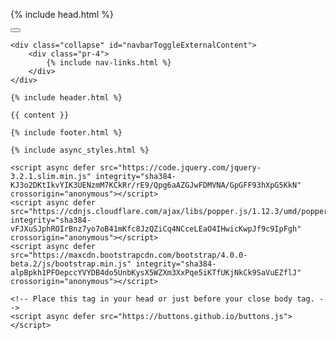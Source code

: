 <!DOCTYPE html>
<html lang="{{ page.lang | default: site.lang | default: "en" }}">

  {% include head.html %}


<div class="fixed-top d-sm-none">
    <nav class="navbar navbar-light">
        <button class="navbar-toggler ml-auto" type="button" data-toggle="collapse" data-target="#navbarToggleExternalContent" aria-controls="navbarToggleExternalContent" aria-expanded="false" aria-label="Toggle navigation">
            <span class="navbar-toggler-icon"></span>
        </button>
    </nav>

    <div class="collapse" id="navbarToggleExternalContent">
        <div class="pr-4">
            {% include nav-links.html %}
        </div>
    </div>
</div>

  <body>

    {% include header.html %}

    {{ content }}

    {% include footer.html %}

    {% include async_styles.html %}

    <script async defer src="https://code.jquery.com/jquery-3.2.1.slim.min.js" integrity="sha384-KJ3o2DKtIkvYIK3UENzmM7KCkRr/rE9/Qpg6aAZGJwFDMVNA/GpGFF93hXpG5KkN" crossorigin="anonymous"></script>
    <script async defer src="https://cdnjs.cloudflare.com/ajax/libs/popper.js/1.12.3/umd/popper.min.js" integrity="sha384-vFJXuSJphROIrBnz7yo7oB41mKfc8JzQZiCq4NCceLEaO4IHwicKwpJf9c9IpFgh" crossorigin="anonymous"></script>
    <script async defer src="https://maxcdn.bootstrapcdn.com/bootstrap/4.0.0-beta.2/js/bootstrap.min.js" integrity="sha384-alpBpkh1PFOepccYVYDB4do5UnbKysX5WZXm3XxPqe5iKTfUKjNkCk9SaVuEZflJ" crossorigin="anonymous"></script>

    <!-- Place this tag in your head or just before your close body tag. -->
    <script async defer src="https://buttons.github.io/buttons.js"></script>
  </body>

</html>

